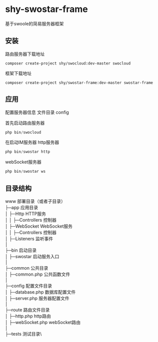 # shy-swostar-frame
基于swoole的简易服务器框架

## 安装
路由服务器下载地址 
```shell
composer create-project shy/swocloud:dev-master swocloud
```
框架下载地址 
```shell
composer create-project shy/swostar-frame:dev-master swostar-frame
```

## 应用
配置服务器信息
文件目录 config

首先启动路由服务器 
```php
php bin/swocloud
```

在启动IM服务器
http服务器
```php
php bin/swostar http
```
webSocket服务器
```php
php bin/swostar ws
```

## 目录结构
www  部署目录（或者子目录）\
├─app           应用目录\
│  ├─Http             HTTP服务\
│  │  ├─Controllers   控制器\
│  ├─WebSocket        WebSocket服务\
│  │  ├─Controllers   控制器\
│  ├─Listeners        监听事件\
│\
├─bin                 启动目录\
│  ├─swostar          启动服务入口\
│\
├─common              公共目录\
│  ├─common.php       公共函数文件\
│\
├─config              配置文件目录\
│  ├─database.php     数据库配置文件\
│  ├─server.php       服务器配置文件\
│\
├─route               路由文件目录\
│  ├─http.php         http路由\
│  ├─webSocket.php    webSocket路由\
│\
├─tests               测试目录\
